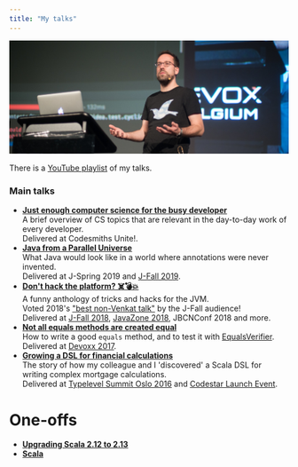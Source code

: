 ```yaml
---
title: "My talks"
---
```

![](devoxx.jpg)

There is a [YouTube playlist](https://www.youtube.com/playlist?list=PLBVdSBwCyRsE7zi7YhfYWua1Jzi_iv1GQ) of my talks.

### Main talks

* [**Just enough computer science for the busy developer**](enoughcs/)<br/>
  A brief overview of CS topics that are relevant in the day-to-day work of every developer.<br/>Delivered at Codesmiths Unite!.
* [**Java from a Parallel Universe**](paralleljava/)<br/>
  What Java would look like in a world where annotations were never invented.<br/>Delivered at J-Spring 2019 and [J-Fall 2019](https://www.youtube.com/watch?v=R0WnUd01f14).
* [**Don't hack the platform? ☠️💣💥️**](dont-hack-the-platform/)<br/>
  A funny anthology of tricks and hacks for the JVM.<br/>Voted 2018's ["best non-Venkat talk"](https://nljug.org/nieuws/j-fall-2018-the-top-10-sessions/) by the J-Fall audience!<br>Delivered at [J-Fall 2018](https://www.youtube.com/watch?v=3750lsxn8m8), [JavaZone 2018](https://vimeo.com/289655964), JBCNConf 2018 and more.
* [**Not all equals methods are created equal**](equalsverifier/)<br/>
  How to write a good `equals` method, and to test it with [EqualsVerifier](http://jqno.nl/equalsverifier).<br/>Delivered at [Devoxx 2017](https://www.youtube.com/watch?v=pNJ_O10XaoM).
* [**Growing a DSL for financial calculations**](growing-a-dsl/)<br/>
  The story of how my colleague and I 'discovered' a Scala DSL for writing complex mortgage calculations.<br/>Delivered at [Typelevel Summit Oslo 2016](https://www.youtube.com/watch?v=w37mp3mbylw) and [Codestar Launch Event](https://www.youtube.com/watch?v=gmCQS72yFTg).

# One-offs

* [**Upgrading Scala 2.12 to 2.13**](scala-2.13/)
* [**Scala**](scala/)

